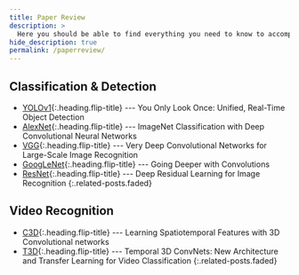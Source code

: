 ```yaml
---
title: Paper Review
description: >
  Here you should be able to find everything you need to know to accomplish the most common tasks when blogging with Hydejack.
hide_description: true
permalink: /paperreview/
---
```


## Classification & Detection
* [YOLOv1]{:.heading.flip-title} --- You Only Look Once: Unified, Real-Time Object Detection
* [AlexNet]{:.heading.flip-title} --- ImageNet Classification with Deep Convolutional Neural Networks
* [VGG]{:.heading.flip-title} --- Very Deep Convolutional Networks for Large-Scale Image Recognition
* [GoogLeNet]{:.heading.flip-title} --- Going Deeper with Convolutions
* [ResNet]{:.heading.flip-title} --- Deep Residual Learning for Image Recognition
{:.related-posts.faded}


## Video Recognition
* [C3D]{:.heading.flip-title} --- Learning Spatiotemporal Features with 3D Convolutional networks
* [T3D]{:.heading.flip-title} --- Temporal 3D ConvNets: New Architecture and Transfer Learning for Video Classification
{:.related-posts.faded}




<!--
## Other
* [LICENSE]{:.heading.flip-title} --- The license of this project.
* [NOTICE]{:.heading.flip-title} --- Parts of this program are provided under separate licenses.
* [CHANGELOG]{:.heading.flip-title} --- Version history of Hydejack.
{:.related-posts.faded}
-->




[yolov1]: YOLOv1.md
[AlexNet]: AlexNet.md
[VGG]: VGG.md
[GoogLeNet]: GoogLeNet.md
[ResNet]: ResNet.md



[C3D]: C3D.md
[T3D]: T3D.md


<!--
  [LICENSE]: ../LICENSE.md
  [NOTICE]: ../NOTICE.md
  [CHANGELOG]: ../CHANGELOG.md
-->
